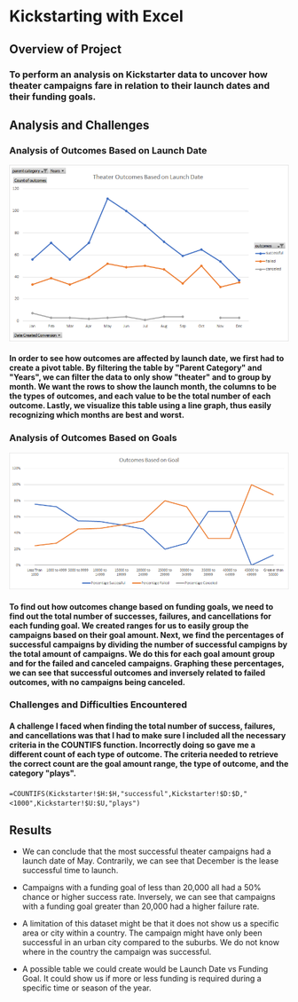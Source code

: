 # Kickstarting with Excel

## Overview of Project

### To perform an analysis on Kickstarter data to uncover how theater campaigns fare in relation to their launch dates and their funding goals.

## Analysis and Challenges

### Analysis of Outcomes Based on Launch Date
![Theater_Outcomes_vs_Launch_Date](resources/Theater_Outcomes_vs_Launch.png)

#### In order to see how outcomes are affected by launch date, we first had to create a pivot table. By filtering the table by "Parent Category" and "Years", we can filter the data to only show "theater" and to group by month. We want the rows to show the launch month, the columns to be the types of outcomes, and each value to be the total number of each outcome. Lastly, we visualize this table using a line graph, thus easily recognizing which months are best and worst.

### Analysis of Outcomes Based on Goals
![Outcomes_vs_Goals](resources/Outcomes_vs_Goals.png)

#### To find out how outcomes change based on funding goals, we need to find out the total number of successes, failures, and cancellations for each funding goal. We created ranges for us to easily group the campaigns based on their goal amount. Next, we find the percentages of successful campaigns by dividing the number of successful campigns by the total amount of campaigns. We do this for each goal amount group and for the failed and canceled campaigns. Graphing these percentages, we can see that successful outcomes and inversely related to failed outcomes, with no campaigns being canceled.

### Challenges and Difficulties Encountered

#### A challenge I faced when finding the total number of success, failures, and cancellations was that I had to make sure I included all the necessary criteria in the COUNTIFS function. Incorrectly doing so gave me a different count of each type of outcome. The criteria needed to retrieve the correct count are the goal amount range, the type of outcome, and the category "plays".
`=COUNTIFS(Kickstarter!$H:$H,"successful",Kickstarter!$D:$D,"<1000",Kickstarter!$U:$U,"plays")`

## Results

- We can conclude that the most successful theater campaigns had a launch date of May. Contrarily, we can see that December is the lease successful time to launch.

- Campaigns with a funding goal of less than 20,000 all had a 50% chance or higher success rate. Inversely, we can see that campaigns with a funding goal greater than 20,000 had a higher failure rate.

- A limitation of this dataset might be that it does not show us a specific area or city within a country. The campaign might have only been successful in an urban city compared to the suburbs. We do not know where in the country the campaign was successful.

- A possible table we could create would be Launch Date vs Funding Goal. It could show us if more or less funding is required during a specific time or season of the year.
